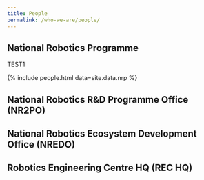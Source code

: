 ```yaml
---
title: People
permalink: /who-we-are/people/
---
```

## National Robotics Programme

TEST1

{% include people.html data=site.data.nrp %}

## National Robotics R&D Programme Office (NR2PO)


## National Robotics Ecosystem Development Office (NREDO)

  
## Robotics Engineering Centre HQ (REC HQ)
